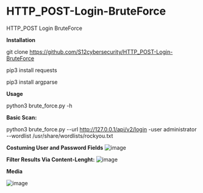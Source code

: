 # HTTP_POST-Login-BruteForce
HTTP_POST Login BruteForce

**Installation**

git clone https://github.com/S12cybersecurity/HTTP_POST-Login-BruteForce

pip3 install requests

pip3 install argparse

**Usage**

python3 brute_force.py -h

**Basic Scan:**

python3 brute_force.py --url http://127.0.0.1/api/v2/login -user administrator --wordlist /usr/share/wordlists/rockyou.txt

**Costuming User and Password Fields**
![image](https://user-images.githubusercontent.com/79543461/174681001-96112bef-ec59-4c22-8ec3-d667f66a5d30.png)


**Filter Results Via Content-Lenght:**
![image](https://user-images.githubusercontent.com/79543461/174680718-77ff2f6f-9673-49b8-be58-6c6a73b87d79.png)


**Media**

![image](https://user-images.githubusercontent.com/79543461/167248444-c47e9238-8ff9-4876-a45b-9b96337633f7.png)
